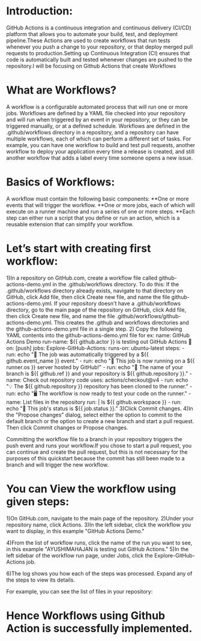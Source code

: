 # Introduction:

GitHub Actions is a continuous integration and continuous delivery (CI/CD) platform that allows you to automate your build, test, and deployment pipeline.These Actions are used to create workflows that run tests whenever you push a change to your repository, or that deploy merged pull requests to production.Setting up Continuous Integration (CI) ensures that code is automatically built and tested whenever changes are pushed to the repository.I will be focusing on Github Actions that create Workflows

# What are Workflows?

A workflow is a configurable automated process that will run one or more jobs. Workflows are defined by a YAML file checked into your repository and will run when triggered by an event in your repository, or they can be triggered manually, or at a defined schedule.
Workflows are defined in the .github/workflows directory in a repository, and a repository can have multiple workflows, each of which can perform a different set of tasks. For example, you can have one workflow to build and test pull requests, another workflow to deploy your application every time a release is created, and still another workflow that adds a label every time someone opens a new issue.


# Basics of Workflows:
A workflow must contain the following basic components:
**One or more events that will trigger the workflow.
**One or more jobs, each of which will execute on a runner machine and run a series of one or more steps.
**Each step can either run a script that you define or run an action, which is a reusable extension that can simplify your workflow. 

# Let’s start with creating first workflow:
1)In a repository on GitHub.com, create a workflow file called github-actions-demo.yml in the .github/workflows directory. To do this:
If the .github/workflows directory already exists, navigate to that directory on GitHub, click Add file, then click Create new file, and name the file github-actions-demo.yml.
If your repository doesn't have a .github/workflows directory, go to the main page of the repository on GitHub, click Add file, then click Create new file, and name the file .github/workflows/github-actions-demo.yml. This creates the .github and workflows directories and the github-actions-demo.yml file in a single step.
2) Copy the following YAML contents into the github-actions-demo.yml file for ex:
name: GitHub Actions Demo
run-name: ${{ github.actor }} is testing out GitHub Actions 🚀
on: [push]
jobs:
  Explore-GitHub-Actions:
    runs-on: ubuntu-latest
    steps:
      - run: echo "🎉 The job was automatically triggered by a ${{ github.event_name }} event."
      - run: echo "🐧 This job is now running on a ${{ runner.os }} server hosted by GitHub!"
      - run: echo "🔎 The name of your branch is ${{ github.ref }} and your repository is ${{ github.repository }}."
      - name: Check out repository code
        uses: actions/checkout@v4
      - run: echo "💡 The ${{ github.repository }} repository has been cloned to the runner."
      - run: echo "🖥️ The workflow is now ready to test your code on the runner."
      - name: List files in the repository
        run: |
          ls ${{ github.workspace }}
      - run: echo "🍏 This job's status is ${{ job.status }}."
3)Click Commit changes.
4)In the "Propose changes" dialog, select either the option to commit to the default branch or the option to create a new branch and start a pull request. Then click Commit changes or Propose changes.


Committing the workflow file to a branch in your repository triggers the push event and runs your workflow.If you chose to start a pull request, you can continue and create the pull request, but this is not necessary for the purposes of this quickstart because the commit has still been made to a branch and will trigger the new workflow.

# You can View the workflow using given steps:
1)On GitHub.com, navigate to the main page of the repository.
2)Under your repository name, click  Actions.
3)In the left sidebar, click the workflow you want to display, in this example "GitHub Actions Demo."

4)From the list of workflow runs, click the name of the run you want to see, in this example "AYUSHIMAHAJAN is testing out GitHub Actions."
5)In the left sidebar of the workflow run page, under Jobs, click the Explore-GitHub-Actions job.

6)The log shows you how each of the steps was processed. Expand any of the steps to view its details.

For example, you can see the list of files in your repository:

# Hence Workflows using Github Action is successfully implemented.

